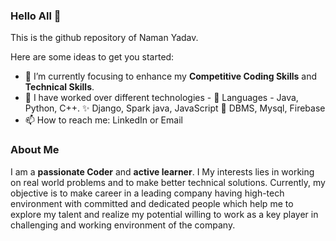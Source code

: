 ### Hello All 👋

This is the github repository of Naman Yadav.
<!--**Naman2104/Naman2104** is a ✨ _special_ ✨ repository because its `README.md` (this file) appears on your GitHub profile. -->

Here are some ideas to get you started:

- 🔭 I’m currently focusing to enhance my **Competitive Coding Skills** and **Technical Skills**.
- 🌱 I have worked over different technologies - 
           👯 Languages - Java, Python, C++.
           ✨ Django, Spark java, JavaScript 
           🎡 DBMS, Mysql, Firebase
- 📫 How to reach me: LinkedIn or Email

### About Me
I am a **passionate Coder** and **active learner**. I 
My interests lies in working on real world problems and to make better technical solutions.
Currently, my objective is to make career in a leading company having high-tech environment with committed and dedicated people which help me to explore my talent and realize my potential willing to work as a key player in challenging and working environment of the company.
